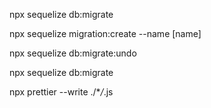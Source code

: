 npx sequelize db:migrate

npx sequelize migration:create --name [name]

npx sequelize db:migrate:undo

npx sequelize db:migrate

npx prettier --write ./\*_/_.js
